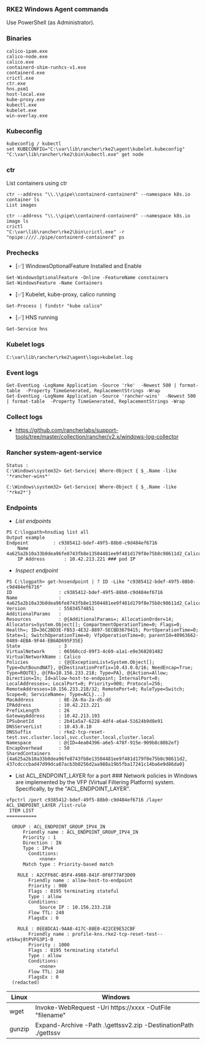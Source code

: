 ### RKE2 Windows Agent commands
Use PowerShell (as Administrator).

### Binaries
```C:\var\lib\rancher\rke2\bin> ls -Name
calico-ipam.exe
calico-node.exe
calico.exe
containerd-shim-runhcs-v1.exe
containerd.exe
crictl.exe
ctr.exe
hns.psm1
host-local.exe
kube-proxy.exe
kubectl.exe
kubelet.exe
win-overlay.exe
```
### Kubeconfig
```
kubeconfig / kubectl
set KUBECONFIG="C:\var\lib\rancher\rke2\agent\kubelet.kubeconfig"
"C:\var\lib\rancher\rke2\bin\kubectl.exe" get node
```
### ctr
List containers using ctr
```
ctr --address "\\.\\pipe\\containerd-containerd" --namespace k8s.io container ls
List images

ctr --address "\\.\\pipe\\containerd-containerd" --namespace k8s.io image ls
crictl
"C:\var\lib\rancher\rke2\bin\crictl.exe" -r "npipe:////./pipe/containerd-containerd" ps
```

### Prechecks

- [:white_check_mark:] WindowsOptionalFeature  Installed and Enable
```
Get-WindowsOptionalFeature -Online -FeatureName constainers
Get-WindowsFeature -Name Containers
```
- [:white_check_mark:] Kubelet, kube-proxy, calico running
```
Get-Process | findstr "kube calico"
```
- [:white_check_mark:] HNS running
```
Get-Service hns
```
### Kubelet logs
```
C:\var\lib\rancher\rke2\agent\logs>kubelet.log
```
### Event logs
```
Get-EventLog -LogName Application -Source 'rke'  -Newest 500 | format-table  -Property TimeGenerated, ReplacementStrings -Wrap
Get-EventLog -LogName Application -Source 'rancher-wins'  -Newest 500 | format-table  -Property TimeGenerated, ReplacementStrings -Wrap
```

### Collect logs
- https://github.com/rancherlabs/support-tools/tree/master/collection/rancher/v2.x/windows-log-collector


### Rancher system-agent-service
```
Status :
C:\Windows\system32> Get-Service| Where-Object { $_.Name -like '*rancher-wins*'

C:\Windows\system32> Get-Service| Where-Object { $_.Name -like '*rke2*'}

```
### Endpoints
   - *List endpoints*
```
PS C:\logpath>hnsdiag list all
Output example
Endpoint         : c9385412-bdef-49f5-88b0-c9d484ef6716
    Name             : 4a625a2b10a33b0dea96fe8743fb8e13504481ee9f481d179f8e75b8c98611d2_Calico
    IP Address       : 10.42.213.221 ### pod IP
```

  - *Inspect endpoint*
```
PS C:\logpath> get-hnsendpoint | ? ID -Like "c9385412-bdef-49f5-88b0-c9d484ef6716"
ID                 : c9385412-bdef-49f5-88b0-c9d484ef6716
Name               : 4a625a2b10a33b0dea96fe8743fb8e13504481ee9f481d179f8e75b8c98611d2_Calico
Version            : 55834574851
AdditionalParams   :
Resources          : @{AdditionalParams=; AllocationOrder=14; Allocators=System.Object[]; CompartmentOperationTime=0; Flags=0; Health=; ID=36C2BD3E-FB53-4E32-8897-5ECBD3679415; PortOperationTime=0; State=1; SwitchOperationTime=0; VfpOperationTime=0; parentId=40963662-0489-4EBA-9F44-EB6AD695F35E}
State              : 3
VirtualNetwork     : 06560ccd-89f3-4c69-a1a1-e9e368201482
VirtualNetworkName : Calico
Policies           : {@{ExceptionList=System.Object[]; Type=OutBoundNAT}, @{DestinationPrefix=10.43.0.0/16; NeedEncap=True; Type=ROUTE}, @{PA=10.156.233.218; Type=PA}, @{Action=Allow; Direction=In; Id=allow-host-to-endpoint; InternalPort=0; LocalAddresses=; LocalPort=0; Priority=900; Protocol=256; RemoteAddresses=10.156.233.218/32; RemotePort=0; RuleType=Switch; Scope=0; ServiceName=; Type=ACL}...}
MacAddress         : 0E-2A-0a-2a-d5-dd
IPAddress          : 10.42.213.221
PrefixLength       : 26
GatewayAddress     : 10.42.213.193
IPSubnetId         : 2b41a5a7-6228-4df4-a6a4-51624b9d8e91
DNSServerList      : 10.43.0.10
DNSSuffix          : rke2-tcp-reset-test.svc.cluster.local,svc.cluster.local,cluster.local
Namespace          : @{ID=4ea04396-a6e5-478f-915e-909b8c80b2ef}
EncapOverhead      : 50
SharedContainers   : {4a625a2b10a33b0dea96fe8743fb8e13504481ee9f481d179f8e75b8c98611d2, 437cdcccbad47d99dca87acb3b0256d2aa988a19b5fba17241c14ba6e9d86da0}

```
- List ACL_ENDPOINT_LAYER for a port ### Network policies in Windows are implemented by the VFP (Virtual Filtering Platform) system. Specifically, by the "ACL_ENDPOINT_LAYER".
```
vfpctrl /port c9385412-bdef-49f5-88b0-c9d484ef6716 /layer ACL_ENDPOINT_LAYER /list-rule
 ITEM LIST
===========

  GROUP : ACL_ENDPOINT_GROUP_IPV4_IN
      Friendly name : ACL_ENDPOINT_GROUP_IPV4_IN
      Priority : 1
      Direction : IN
      Type : IPv4
        Conditions:
            <none>
      Match type : Priority-based match

    RULE : A2CFF68C-B5F4-4988-841F-0F6F77AF3D09
        Friendly name : allow-host-to-endpoint
        Priority : 900
        Flags : 8195 terminating stateful 
        Type : allow
        Conditions:
            Source IP : 10.156.233.218
        Flow TTL: 240
        FlagsEx : 0 

    RULE : 0EE8DCA1-9AA8-417C-88E0-422CE9E52CBF
        Friendly name : profile-kns.rke2-tcp-reset-test--atbkwj8tPVFG3P1-0
        Priority : 1000
        Flags : 8195 terminating stateful 
        Type : allow
        Conditions:
            <none>
        Flow TTL: 240
        FlagsEx : 0
  (redacted)
```


| Linux | Windows| 
| --- | --- |  
| wget |Invoke-WebRequest -Uri https://xxxx -OutFile "filename" || Invoke-WebRequest -Uri http://aka.ms/gettssv2  -OutFile gettssv2.zip
| gunzip |  Expand-Archive -Path .\gettssv2.zip -DestinationPath ./gettssv
